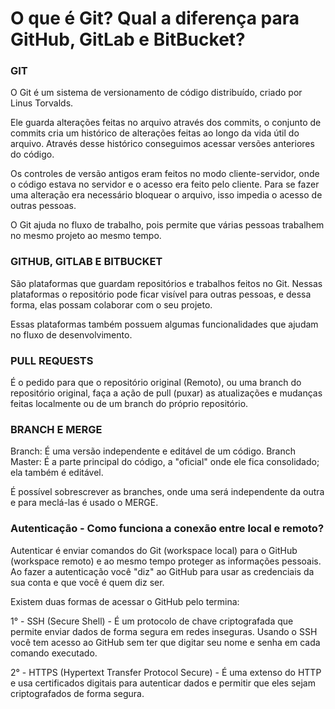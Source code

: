 # O que é Git? Qual a diferença para GitHub, GitLab e BitBucket?

### GIT
    
O Git é um sistema de versionamento de código distribuído, criado por Linus Torvalds.
 
Ele guarda alterações feitas no arquivo através dos commits, o conjunto de commits cria um
histórico de alterações feitas ao longo da vida útil do arquivo.
Através desse histórico conseguimos acessar versões anteriores do código.
    
Os controles de versão antigos eram feitos no modo cliente-servidor, onde o código estava no servidor e o acesso era feito pelo cliente. Para se fazer uma alteração era necessário bloquear o arquivo, isso impedia o acesso de outras pessoas.
    
O Git ajuda no fluxo de trabalho, pois permite que várias pessoas trabalhem no mesmo projeto ao mesmo tempo.
    
### GITHUB, GITLAB E BITBUCKET
    
São plataformas que guardam repositórios e trabalhos feitos no Git.
Nessas plataformas o repositório pode ficar visível para outras pessoas, e dessa forma, elas possam colaborar com o seu projeto.
    
Essas plataformas também possuem algumas funcionalidades que ajudam no fluxo de desenvolvimento.
    

### PULL REQUESTS

É o pedido para que o repositório original (Remoto), ou uma branch do repositório original, faça a ação de pull (puxar) as atualizações e mudanças feitas localmente ou de um branch do próprio repositório.

### BRANCH E MERGE 

Branch: É uma versão independente e editável de um código.
Branch Master: É a parte principal do código, a "oficial" onde ele fica consolidado; ela também é editável.
    
É possível sobrescrever as branches, onde uma será independente da outra e para meclá-las é usado o MERGE.
    

### Autenticação - Como funciona a conexão entre local e remoto?

Autenticar é enviar comandos do Git (workspace local) para o GitHub (workspace remoto) e ao mesmo tempo proteger as informações pessoais.
Ao fazer a autenticação você "diz" ao GitHub para usar as credenciais da sua conta e que você é quem diz ser.

Existem duas formas de acessar o GitHub pelo termina:

1° - SSH (Secure Shell) - É um protocolo de chave criptografada que permite enviar dados de forma segura em redes inseguras. Usando o SSH você tem acesso ao GitHub sem ter que digitar seu nome e senha em cada comando executado.

2° - HTTPS (Hypertext Transfer Protocol Secure) - É uma extenso do HTTP e usa certificados digitais para autenticar dados e permitir que eles sejam criptografados de forma segura.